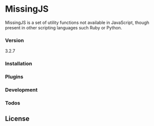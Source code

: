 # MissingJS

MissingJS is a set of utility functions not available in JavaScript, though present in other scripting languages such Ruby or Python.

### Version
3.2.7

### Installation


### Plugins

### Development

### Todos

License
----
